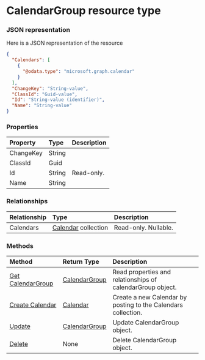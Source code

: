 # CalendarGroup resource type



### JSON representation

Here is a JSON representation of the resource

<!-- {
  "blockType": "resource",
  "optionalProperties": [
    "Calendars"
  ],
  "@odata.type": "microsoft.graph.calendargroup"
}-->

```json
{
  "Calendars": [
    {
      "@odata.type": "microsoft.graph.calendar"
    }
  ],
  "ChangeKey": "String-value",
  "ClassId": "Guid-value",
  "Id": "String-value (identifier)",
  "Name": "String-value"
}

```
### Properties
| Property	   | Type	|Description|
|:---------------|:--------|:----------|
|ChangeKey|String||
|ClassId|Guid||
|Id|String| Read-only.|
|Name|String||

### Relationships
| Relationship | Type	|Description|
|:---------------|:--------|:----------|
|Calendars|[Calendar](calendar.md) collection| Read-only. Nullable.|

### Methods

| Method		   | Return Type	|Description|
|:---------------|:--------|:----------|
|[Get CalendarGroup](../api/calendargroup_get.md) | [CalendarGroup](calendargroup.md) |Read properties and relationships of calendarGroup object.|
|[Create Calendar](../api/calendargroup_post_calendars.md) |[Calendar](calendar.md)| Create a new Calendar by posting to the Calendars collection.|
|[Update](../api/calendargroup_update.md) | [CalendarGroup](calendargroup.md)	|Update CalendarGroup object. |
|[Delete](../api/calendargroup_delete.md) | None |Delete CalendarGroup object. |

<!-- uuid: cfe36506-792b-4056-b896-443ba1deaf72
2015-10-25 11:57:35 UTC -->
<!-- {
  "type": "#page.annotation",
  "description": "CalendarGroup resource",
  "keywords": "",
  "section": "documentation",
  "tocPath": ""
}-->